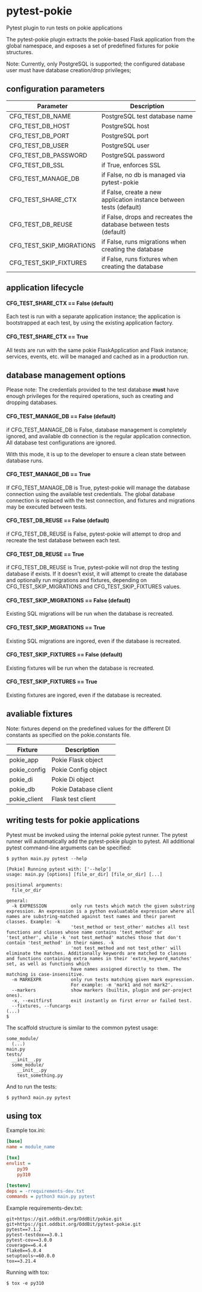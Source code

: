 # pytest-pokie

Pytest plugin to run tests on pokie applications

The pytest-pokie plugin extracts the pokie-based Flask application from the global namespace, and exposes a set
of predefined fixtures for pokie structures.

Note: Currently, only PostgreSQL is supported; the configured database user must have database creation/drop privileges;

## configuration parameters

| Parameter            | Description                                                         |
|----------------------|---------------------------------------------------------------------|
| CFG_TEST_DB_NAME     | PostgreSQL test database name                                       |
| CFG_TEST_DB_HOST     | PostgreSQL host                                                     |
| CFG_TEST_DB_PORT     | PostgreSQL port                                                     |
| CFG_TEST_DB_USER     | PostgreSQL user                                                     |
| CFG_TEST_DB_PASSWORD | PostgreSQL password                                                 |
| CFG_TEST_DB_SSL      | if True, enforces SSL                                               |
| CFG_TEST_MANAGE_DB      | if False, no db is managed via pytest-pokie                         |
| CFG_TEST_SHARE_CTX      | if False, create a new application instance between tests (default) |
| CFG_TEST_DB_REUSE | if False, drops and recreates the database between tests (default)  |
| CFG_TEST_SKIP_MIGRATIONS | if False, runs migrations when creating the database                |
| CFG_TEST_SKIP_FIXTURES | if False, runs fixtures when creating the database                  |

## application lifecycle

#### **CFG_TEST_SHARE_CTX** == False (default)

Each test is run with a separate application instance; the application is bootstrapped at each test, by using
the existing application factory.

#### **CFG_TEST_SHARE_CTX** == True

All tests are run with the same pokie FlaskApplication and Flask instance; services, events, etc. will be managed
and cached as in a production run.

## database management options

Please note: The credentials provided to the test database **must** have enough privileges for the required operations,
such as creating and dropping databases.


#### **CFG_TEST_MANAGE_DB** == False (default)

if CFG_TEST_MANAGE_DB is False, database management is completely ignored, and available db connection is the regular
application connection. All database test configurations are ignored. 

With this mode, it is up to the developer to ensure a clean state between database runs.


#### **CFG_TEST_MANAGE_DB** == True

If CFG_TEST_MANAGE_DB is True, pytest-pokie will manage the database connection using the available test credentials.
The global database connection is replaced with the test connection, and fixtures and migrations may be executed between
tests.

#### **CFG_TEST_DB_REUSE** == False (default)

if CFG_TEST_DB_REUSE is False, pytest-pokie will attempt to drop and recreate the test database between each test.

#### **CFG_TEST_DB_REUSE** == True

if CFG_TEST_DB_REUSE is True, pytest-pokie will not drop the testing database if exists. If it doesn't exist, it
will attempt to create the database and optionally run migrations and fixtures, depending on CFG_TEST_SKIP_MIGRATIONS and
CFG_TEST_SKIP_FIXTURES values.


#### **CFG_TEST_SKIP_MIGRATIONS** == False (default)

Existing SQL migrations will be run when the database is recreated.

#### **CFG_TEST_SKIP_MIGRATIONS** == True

Existing SQL migrations are ingored, even if the database is recreated.

#### **CFG_TEST_SKIP_FIXTURES** == False (default)

Existing fixtures will be run when the database is recreated.

#### **CFG_TEST_SKIP_FIXTURES** == True

Existing fixtures are ingored, even if the database is recreated.



## avaliable fixtures

Note: fixtures depend on the predefined values for the different DI constants as specified on the pokie.constants
file.

|Fixture| Description          |
|---|----------------------|
|pokie_app| Pokie Flask object   |
|pokie_config| Pokie Config object  |
|pokie_di| Pokie Di object      |
|pokie_db| Pokie Database client |
|pokie_client| Flask test client    | 

## writing tests for pokie applications

Pytest must be invoked using the internal pokie pytest runner. The pytest runner will automatically add the pytest-pokie
plugin to pytest. All additional pytest command-line arguments can be specified:

```shell
$ python main.py pytest --help

[Pokie] Running pytest with: ['--help']
usage: main.py [options] [file_or_dir] [file_or_dir] [...]

positional arguments:
  file_or_dir

general:
  -k EXPRESSION         only run tests which match the given substring expression. An expression is a python evaluatable expression where all names are substring-matched against test names and their parent classes. Example: -k
                        'test_method or test_other' matches all test functions and classes whose name contains 'test_method' or 'test_other', while -k 'not test_method' matches those that don't contain 'test_method' in their names. -k
                        'not test_method and not test_other' will eliminate the matches. Additionally keywords are matched to classes and functions containing extra names in their 'extra_keyword_matches' set, as well as functions which
                        have names assigned directly to them. The matching is case-insensitive.
  -m MARKEXPR           only run tests matching given mark expression.
                        For example: -m 'mark1 and not mark2'.
  --markers             show markers (builtin, plugin and per-project ones).
  -x, --exitfirst       exit instantly on first error or failed test.
  --fixtures, --funcargs
(...)
$
```

The scaffold structure is similar to the common pytest usage:

```shell
some_module/
  (...)
main.py
tests/
  __init__.py
  some_module/
    __init__.py
    test_something.py  
```

And to run the tests:

```shell
$ python3 main.py pytest
```

## using tox

Example tox.ini:

```ini
[base]
name = module_name

[tox]
envlist =
    py39
    py310

[testenv]
deps = -rrequirements-dev.txt
commands = python3 main.py pytest
```

Example requirements-dev.txt:

```shell
git+https://git.oddbit.org/OddBit/pokie.git
git+https://git.oddbit.org/OddBit/pytest-pokie.git
pytest==7.1.2
pytest-testdox==3.0.1
pytest-cov==3.0.0
coverage==6.4.4
flake8==5.0.4
setuptools~=60.0.0
tox==3.21.4
```

Running with tox:

```shell
$ tox -e py310
```
